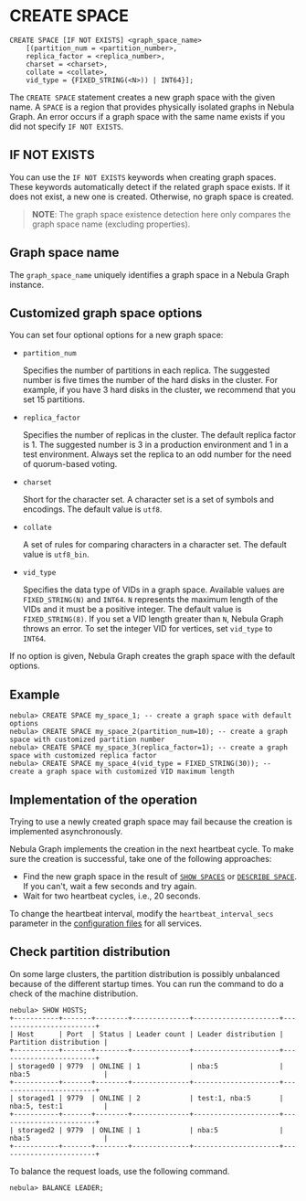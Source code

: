 # CREATE SPACE

```ngql
CREATE SPACE [IF NOT EXISTS] <graph_space_name>
    [(partition_num = <partition_number>, 
    replica_factor = <replica_number>, 
    charset = <charset>, 
    collate = <collate>, 
    vid_type = {FIXED_STRING(<N>)) | INT64}];
```

The `CREATE SPACE` statement creates a new graph space with the given name. A `SPACE` is a region that provides physically isolated graphs in Nebula Graph. An error occurs if a graph space with the same name exists if you did not specify `IF NOT EXISTS`.

## IF NOT EXISTS

You can use the `IF NOT EXISTS` keywords when creating graph spaces. These keywords automatically detect if the related graph space exists. If it does not exist, a new one is created. Otherwise, no graph space is created.

> **NOTE**: The graph space existence detection here only compares the graph space name (excluding properties).

## Graph space name

The `graph_space_name` uniquely identifies a graph space in a Nebula Graph instance.

## Customized graph space options

You can set four optional options for a new graph space:

* `partition_num`

    Specifies the number of partitions in each replica. The suggested number is five times the number of the hard disks in the cluster. For example, if you have 3 hard disks in the cluster, we recommend that you set 15 partitions.

* `replica_factor`

    Specifies the number of replicas in the cluster. The default replica factor is 1. The suggested number is 3 in a production environment and 1 in a test environment. Always set the replica to an odd number for the need of quorum-based voting.

* `charset`

    Short for the character set. A character set is a set of symbols and encodings. The default value is `utf8`.

* `collate`

    A set of rules for comparing characters in a character set. The default value is `utf8_bin`.

* `vid_type`

    Specifies the data type of VIDs in a graph space. Available values are `FIXED_STRING(N)` and `INT64`. `N` represents the maximum length of the VIDs and it must be a positive integer. The default value is `FIXED_STRING(8)`. If you set a VID length greater than `N`, Nebula Graph throws an error. To set the integer VID for vertices, set `vid_type` to `INT64`.

If no option is given, Nebula Graph creates the graph space with the default options.

## Example

```ngql
nebula> CREATE SPACE my_space_1; -- create a graph space with default options
nebula> CREATE SPACE my_space_2(partition_num=10); -- create a graph space with customized partition number
nebula> CREATE SPACE my_space_3(replica_factor=1); -- create a graph space with customized replica factor
nebula> CREATE SPACE my_space_4(vid_type = FIXED_STRING(30)); -- create a graph space with customized VID maximum length
```

## Implementation of the operation

Trying to use a newly created graph space may fail because the creation is implemented asynchronously.

Nebula Graph implements the creation in the next heartbeat cycle. To make sure the creation is successful, take one of the following approaches:

* Find the new graph space in the result of [`SHOW SPACES`](3.show-spaces.md) or [`DESCRIBE SPACE`](4.describe-space.md). If you can't, wait a few seconds and try again.
* Wait for two heartbeat cycles, i.e., 20 seconds.

To change the heartbeat interval, modify the `heartbeat_interval_secs` parameter in the [configuration files](../../5.configurations-and-logs/1.configurations/1.configurations.md) for all services.

## Check partition distribution

On some large clusters, the partition distribution is possibly unbalanced because of the different startup times. You can run the command to do a check of the machine distribution.

```ngql
nebula> SHOW HOSTS;
+-----------+-------+--------+--------------+---------------------+------------------------+
| Host      | Port  | Status | Leader count | Leader distribution | Partition distribution |
+-----------+-------+--------+--------------+---------------------+------------------------+
| storaged0 | 9779  | ONLINE | 1            | nba:5               | nba:5                  |
+-----------+-------+--------+--------------+---------------------+------------------------+
| storaged1 | 9779  | ONLINE | 2            | test:1, nba:5       | nba:5, test:1          |
+-----------+-------+--------+--------------+---------------------+------------------------+
| storaged2 | 9779  | ONLINE | 1            | nba:5               | nba:5                  |
+-----------+-------+--------+--------------+---------------------+------------------------+
```

To balance the request loads, use the following command.

```ngql
nebula> BALANCE LEADER;
```
